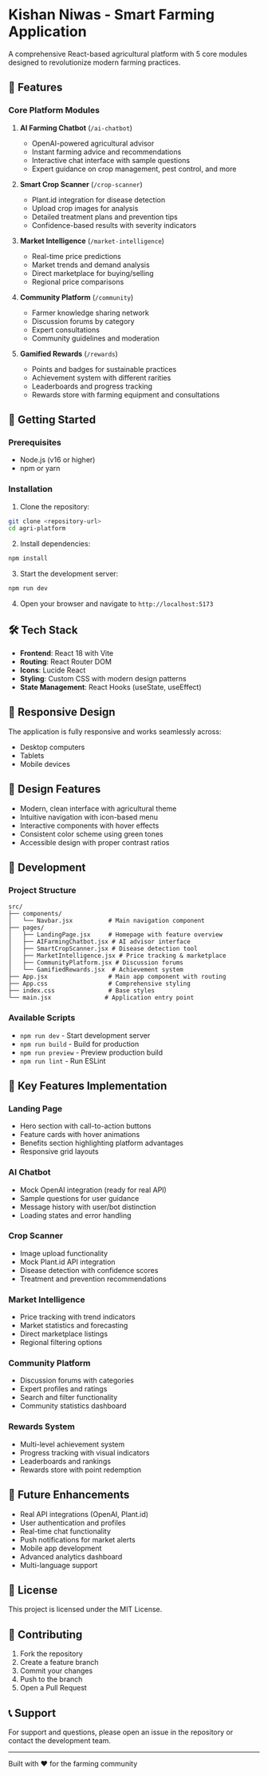 # Kishan Niwas - Smart Farming Application

A comprehensive React-based agricultural platform with 5 core modules designed to revolutionize modern farming practices.

## 🌱 Features

### Core Platform Modules

1. **AI Farming Chatbot** (`/ai-chatbot`)
   - OpenAI-powered agricultural advisor
   - Instant farming advice and recommendations
   - Interactive chat interface with sample questions
   - Expert guidance on crop management, pest control, and more

2. **Smart Crop Scanner** (`/crop-scanner`)
   - Plant.id integration for disease detection
   - Upload crop images for analysis
   - Detailed treatment plans and prevention tips
   - Confidence-based results with severity indicators

3. **Market Intelligence** (`/market-intelligence`)
   - Real-time price predictions
   - Market trends and demand analysis
   - Direct marketplace for buying/selling
   - Regional price comparisons

4. **Community Platform** (`/community`)
   - Farmer knowledge sharing network
   - Discussion forums by category
   - Expert consultations
   - Community guidelines and moderation

5. **Gamified Rewards** (`/rewards`)
   - Points and badges for sustainable practices
   - Achievement system with different rarities
   - Leaderboards and progress tracking
   - Rewards store with farming equipment and consultations

## 🚀 Getting Started

### Prerequisites
- Node.js (v16 or higher)
- npm or yarn

### Installation

1. Clone the repository:
```bash
git clone <repository-url>
cd agri-platform
```

2. Install dependencies:
```bash
npm install
```

3. Start the development server:
```bash
npm run dev
```

4. Open your browser and navigate to `http://localhost:5173`

## 🛠️ Tech Stack

- **Frontend**: React 18 with Vite
- **Routing**: React Router DOM
- **Icons**: Lucide React
- **Styling**: Custom CSS with modern design patterns
- **State Management**: React Hooks (useState, useEffect)

## 📱 Responsive Design

The application is fully responsive and works seamlessly across:
- Desktop computers
- Tablets
- Mobile devices

## 🎨 Design Features

- Modern, clean interface with agricultural theme
- Intuitive navigation with icon-based menu
- Interactive components with hover effects
- Consistent color scheme using green tones
- Accessible design with proper contrast ratios

## 🔧 Development

### Project Structure
```
src/
├── components/
│   └── Navbar.jsx          # Main navigation component
├── pages/
│   ├── LandingPage.jsx     # Homepage with feature overview
│   ├── AIFarmingChatbot.jsx # AI advisor interface
│   ├── SmartCropScanner.jsx # Disease detection tool
│   ├── MarketIntelligence.jsx # Price tracking & marketplace
│   ├── CommunityPlatform.jsx # Discussion forums
│   └── GamifiedRewards.jsx  # Achievement system
├── App.jsx                 # Main app component with routing
├── App.css                 # Comprehensive styling
├── index.css               # Base styles
└── main.jsx               # Application entry point
```

### Available Scripts

- `npm run dev` - Start development server
- `npm run build` - Build for production
- `npm run preview` - Preview production build
- `npm run lint` - Run ESLint

## 🌟 Key Features Implementation

### Landing Page
- Hero section with call-to-action buttons
- Feature cards with hover animations
- Benefits section highlighting platform advantages
- Responsive grid layouts

### AI Chatbot
- Mock OpenAI integration (ready for real API)
- Sample questions for user guidance
- Message history with user/bot distinction
- Loading states and error handling

### Crop Scanner
- Image upload functionality
- Mock Plant.id API integration
- Disease detection with confidence scores
- Treatment and prevention recommendations

### Market Intelligence
- Price tracking with trend indicators
- Market statistics and forecasting
- Direct marketplace listings
- Regional filtering options

### Community Platform
- Discussion forums with categories
- Expert profiles and ratings
- Search and filter functionality
- Community statistics dashboard

### Rewards System
- Multi-level achievement system
- Progress tracking with visual indicators
- Leaderboards and rankings
- Rewards store with point redemption

## 🔮 Future Enhancements

- Real API integrations (OpenAI, Plant.id)
- User authentication and profiles
- Real-time chat functionality
- Push notifications for market alerts
- Mobile app development
- Advanced analytics dashboard
- Multi-language support

## 📄 License

This project is licensed under the MIT License.

## 🤝 Contributing

1. Fork the repository
2. Create a feature branch
3. Commit your changes
4. Push to the branch
5. Open a Pull Request

## 📞 Support

For support and questions, please open an issue in the repository or contact the development team.

---

Built with ❤️ for the farming community
